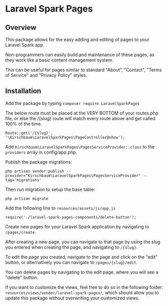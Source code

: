# Laravel Spark Pages

## Overview

This package allows for the easy adding and editing of pages to your Laravel Spark app.

Non-programmers can easily build and maintenance of these pages, as they work like a basic content management system.

This can be useful for pages similar to standard "About", "Contact", "Terms of Service" and "Privacy Policy" styles.

## Installation

Add the package by typing `composer require LaravelSparkPages`

The below route must be placed at the VERY BOTTOM of your routes.php file,
or else the /{slug} route will match every route above and get called 100% of the time.

~~~
Route::get('/{slug}', '\Kirschbaum\LaravelSparkPages\PageController@show');
~~~

Add `Kirschbaum\LaravelSparkPages\PagesServiceProvider::class` to the `providers` array in config/app.php.

Publish the package migrations:

~~~
php artisan vendor:publish --provider="Kirschbaum\LaravelSparkPages\PagesServiceProvider" --tag='migrations'
~~~

Then run migration to setup the base table:

~~~
php artisan migrate
~~~

Add the following line to `resources/assets/js/app.js`

~~~
require('./laravel-spark-pages-components/delete-button');
~~~

Create new pages for your Laravel Spark application by navigating to `/pages/create`.

After creating a new page, you can navigate to that page by using the slug you entered when creating the page,
and navigating to `/{slug}`.

To edit the page you created, navigate to the page and click on the "edit" button, or alternatively you can
navigate to `/pages/{slug}/edit`.

You can delete pages by navigating to the edit page, where you will see a "delete" button.

If you want to customize the views, feel free to do so in the following folder:  `resources/views/vendor/laravel-spark-pages/`,
 which should allow you to update this package without overwriting your customized views.